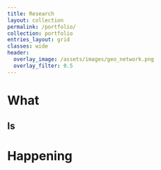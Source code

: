 ```yaml
---
title: Research
layout: collection
permalink: /portfolio/
collection: portfolio
entries_layout: grid
classes: wide
header:
  overlay_image: /assets/images/geo_network.png
  overlay_filter: 0.5
---
```

<h1>What</h1>
<h2>Is</h2>
<h1>Happening</h1>
